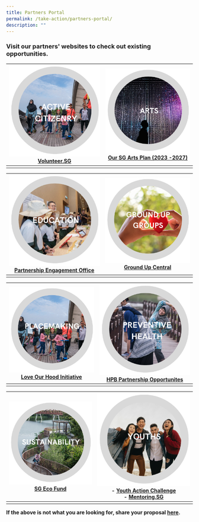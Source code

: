 ```yaml
---
title: Partners Portal
permalink: /take-action/partners-portal/
description: ""
---
```

### Visit our partners' websites to check out existing opportunities. 

![](/images/Partners%20portal/partners%20portal-2.png)<br>[Volunteer.SG](https://www.volunteer.gov.sg)|![](/images/Partners%20portal/2_arts1.png)<br>[Our SG Arts Plan (2023 -2027)](https://nac.gov.sg/about-us/oursgartsplan/join-the-making)|
| -------- | -------- |
|    |    |

|![](/images/Partners%20portal/1_education1.png)<br>[Partnership Engagement Office](https://moe.gov.sg)|![](/images/Partners%20portal/7_groundupgroups1.png)<br>[Ground Up Central](https://groundupcentral.sg)|
| -------- | -------- |
|    |    |

|![](/images/Partners%20portal/9_placemaking1.png)<br>[Love Our Hood Initiative](https://www.mnd.gov.sg/mso/initiatives/love-our-'hood-initiative) |![](/images/Partners%20portal/4_preventivehealth1.png)<br>[HPB Partnership Opportunites](https://hpb.gov.sg/partners/partnership-opportunities) |
| -------- | -------- |
|    |    |

| ![](/images/Partners%20portal/6_sustainability1.png)<br>[SG Eco Fund](https://mse.gov.sg/sgecofund)|![](/images/Partners%20portal/5_youths1.png)<br>- [Youth Action Challenge](https:/youthactionplan.sg)<br>- [Mentoring.SG](https://mentoring.sg/)|
| -------- | -------- |
|    |    |

**If the above is not what you are looking for, share your proposal [here](https://go.gov.sg/sgpostageform).**